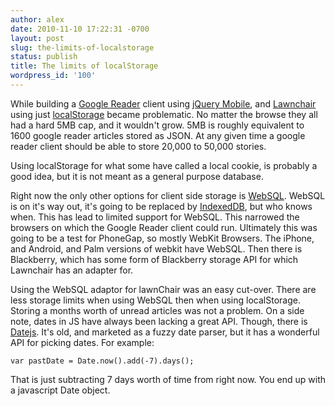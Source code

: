 ```yaml
---
author: alex
date: 2010-11-10 17:22:31 -0700
layout: post
slug: the-limits-of-localstorage
status: publish
title: The limits of localStorage
wordpress_id: '100'
---
```


While building a [Google Reader](http://reader.google.com) client using
[jQuery Mobile](http://jquerymobile.com/), and
[Lawnchair](http://blog.westcoastlogic.com/lawnchair/) using just
[localStorage](https://developer.mozilla.org/en/dom/storage) became
problematic. No matter the browse they all had a hard 5MB cap, and it
wouldn't grow. 5MB is roughly equivalent to 1600 google reader articles
stored as JSON. At any given time a google reader client should be able
to store 20,000 to 50,000 stories.

Using localStorage for what some have called a local cookie, is probably
a good idea, but it is not meant as a general purpose database.

Right now the only other options for client side storage is
[WebSQL](http://dev.w3.org/html5/webdatabase/). WebSQL is on it's way
out, it's going to be replaced by
[IndexedDB](https://developer.mozilla.org/en/IndexedDB), but who knows
when. This has lead to limited support for WebSQL. This narrowed the
browsers on which the Google Reader client could run. Ultimately this
was going to be a test for PhoneGap, so mostly WebKit Browsers. The
iPhone, and Android, and Palm versions of webkit have WebSQL. Then there
is Blackberry, which has some form of Blackberry storage API for which
Lawnchair has an adapter for.

Using the WebSQL adaptor for lawnChair was an easy cut-over. There are
less storage limits when using WebSQL then when using localStorage.
Storing a months worth of unread articles was not a problem. On a side
note, dates in JS have always been lacking a great API. Though, there is
[Datejs](http://www.datejs.com/). It's old, and marketed as a fuzzy date
parser, but it has a wonderful API for picking dates. For example:

    var pastDate = Date.now().add(-7).days();

That is just subtracting 7 days worth of time from right now. You end up
with a javascript Date object.
